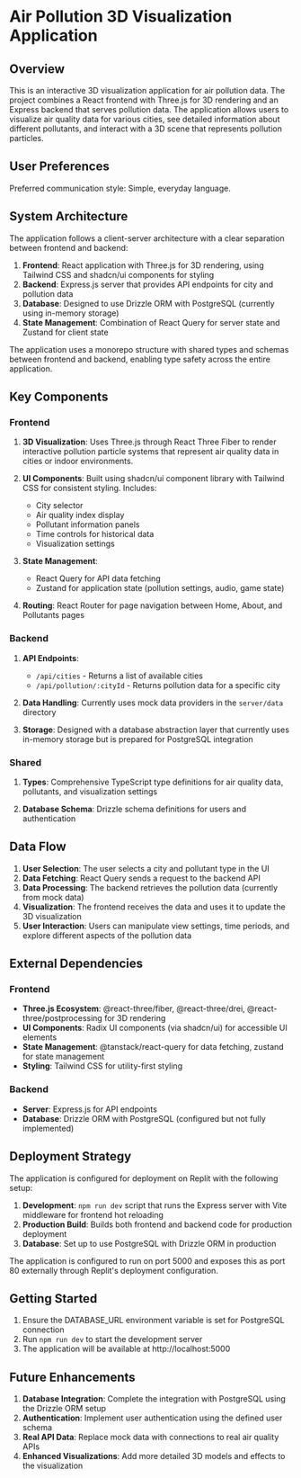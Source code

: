 # Air Pollution 3D Visualization Application

## Overview

This is an interactive 3D visualization application for air pollution data. The project combines a React frontend with Three.js for 3D rendering and an Express backend that serves pollution data. The application allows users to visualize air quality data for various cities, see detailed information about different pollutants, and interact with a 3D scene that represents pollution particles.

## User Preferences

Preferred communication style: Simple, everyday language.

## System Architecture

The application follows a client-server architecture with a clear separation between frontend and backend:

1. **Frontend**: React application with Three.js for 3D rendering, using Tailwind CSS and shadcn/ui components for styling
2. **Backend**: Express.js server that provides API endpoints for city and pollution data
3. **Database**: Designed to use Drizzle ORM with PostgreSQL (currently using in-memory storage)
4. **State Management**: Combination of React Query for server state and Zustand for client state

The application uses a monorepo structure with shared types and schemas between frontend and backend, enabling type safety across the entire application.

## Key Components

### Frontend

1. **3D Visualization**: Uses Three.js through React Three Fiber to render interactive pollution particle systems that represent air quality data in cities or indoor environments.

2. **UI Components**: Built using shadcn/ui component library with Tailwind CSS for consistent styling. Includes:
   - City selector
   - Air quality index display
   - Pollutant information panels
   - Time controls for historical data
   - Visualization settings

3. **State Management**:
   - React Query for API data fetching
   - Zustand for application state (pollution settings, audio, game state)

4. **Routing**: React Router for page navigation between Home, About, and Pollutants pages

### Backend

1. **API Endpoints**:
   - `/api/cities` - Returns a list of available cities
   - `/api/pollution/:cityId` - Returns pollution data for a specific city
   
2. **Data Handling**: Currently uses mock data providers in the `server/data` directory

3. **Storage**: Designed with a database abstraction layer that currently uses in-memory storage but is prepared for PostgreSQL integration

### Shared

1. **Types**: Comprehensive TypeScript type definitions for air quality data, pollutants, and visualization settings

2. **Database Schema**: Drizzle schema definitions for users and authentication

## Data Flow

1. **User Selection**: The user selects a city and pollutant type in the UI
2. **Data Fetching**: React Query sends a request to the backend API
3. **Data Processing**: The backend retrieves the pollution data (currently from mock data)
4. **Visualization**: The frontend receives the data and uses it to update the 3D visualization
5. **User Interaction**: Users can manipulate view settings, time periods, and explore different aspects of the pollution data

## External Dependencies

### Frontend
- **Three.js Ecosystem**: @react-three/fiber, @react-three/drei, @react-three/postprocessing for 3D rendering
- **UI Components**: Radix UI components (via shadcn/ui) for accessible UI elements
- **State Management**: @tanstack/react-query for data fetching, zustand for state management
- **Styling**: Tailwind CSS for utility-first styling

### Backend
- **Server**: Express.js for API endpoints
- **Database**: Drizzle ORM with PostgreSQL (configured but not fully implemented)

## Deployment Strategy

The application is configured for deployment on Replit with the following setup:

1. **Development**: `npm run dev` script that runs the Express server with Vite middleware for frontend hot reloading
2. **Production Build**: Builds both frontend and backend code for production deployment
3. **Database**: Set up to use PostgreSQL with Drizzle ORM in production

The application is configured to run on port 5000 and exposes this as port 80 externally through Replit's deployment configuration.

## Getting Started

1. Ensure the DATABASE_URL environment variable is set for PostgreSQL connection
2. Run `npm run dev` to start the development server
3. The application will be available at http://localhost:5000

## Future Enhancements

1. **Database Integration**: Complete the integration with PostgreSQL using the Drizzle ORM setup
2. **Authentication**: Implement user authentication using the defined user schema
3. **Real API Data**: Replace mock data with connections to real air quality APIs
4. **Enhanced Visualizations**: Add more detailed 3D models and effects to the visualization